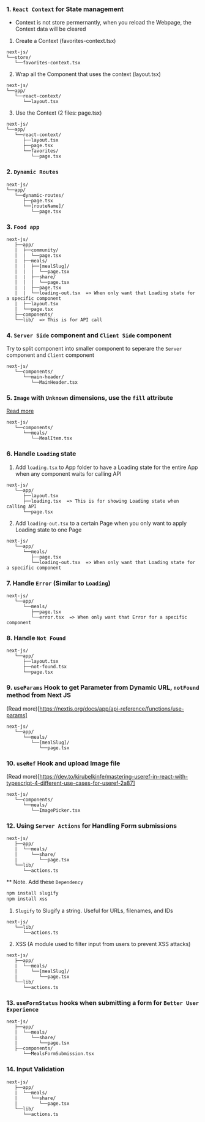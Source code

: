 ### 1. `React Context` for State management

-  Context is not store permernantly, when you reload the Webpage, the Context data will be cleared

1. Create a Context (favorites-context.tsx)

```
next-js/
└──store/
   └──favorites-context.tsx
```

2. Wrap all the Component that uses the context (layout.tsx)

```
next-js/
└──app/
   └──react-context/
      └──layout.tsx
```

3. Use the Context (2 files: page.tsx)

```
next-js/
└──app/
   └──react-context/
      ├──layout.tsx
      ├──page.tsx
      └──favorites/
         └──page.tsx
```

### 2. `Dynamic Routes`

```
next-js/
└──app/
   └──dynamic-routes/
      ├──page.tsx
      └──[routeName]/
         └──page.tsx
```

### 3. `Food app`

```
next-js/
   ├──app/
   |  ├──community/
   |  |  └──page.tsx
   |  ├──meals/
   |  |  ├──[mealSlug]/
   |  |  |  └──page.tsx
   |  |  ├──share/
   |  |  |  └──page.tsx
   |  |  ├──page.tsx
   |  |  └──loading-out.tsx  => When only want that Loading state for a specific component
   |  ├──layout.tsx
   |  └──page.tsx
   ├──components/
   └──lib/  => This is for API call
```

### 4. `Server Side` component and `Client Side` component

Try to split component into smaller component to seperare the `Server` component and `Client` component

```
next-js/
   └──components/
      └──main-header/
         └──MainHeader.tsx
```

### 5. `Image` with `Unknown` dimensions, use the `fill` attribute

[Read more](https://nextjs.org/docs/pages/api-reference/components/image#fill)

```
next-js/
   └──components/
      └──meals/
         └──MealItem.tsx
```

### 6. Handle `Loading` state

1. Add `loading.tsx` to App folder to have a Loading state for the entire App when any component waits for calling API

```
next-js/
   └──app/
      ├──layout.tsx
      ├──loading.tsx  => This is for showing Loading state when calling API
      └──page.tsx
```

2. Add `loading-out.tsx` to a certain Page when you only want to apply Loading state to one Page

```
next-js/
   └──app/
      └──meals/
         ├──page.tsx
         └──loading-out.tsx  => When only want that Loading state for a specific component
```

### 7. Handle `Error` (Similar to `Loading`)

```
next-js/
   └──app/
      └──meals/
         ├──page.tsx
         └──error.tsx  => When only want that Error for a specific component
```

### 8. Handle `Not Found`

```
next-js/
   └──app/
      ├──layout.tsx
      ├──not-found.tsx
      └──page.tsx
```

### 9. `useParams` Hook to get Parameter from Dynamic URL, `notFound` method from Next JS

(Read more)[https://nextjs.org/docs/app/api-reference/functions/use-params]

```
next-js/
   └──app/
      └──meals/
         └──[mealSlug]/
            └──page.tsx
```

### 10. `useRef` Hook and upload Image file

(Read more)[https://dev.to/kirubelkinfe/mastering-useref-in-react-with-typescript-4-different-use-cases-for-useref-2a87]

```
next-js/
   └──components/
      └──meals/
         └──ImagePicker.tsx
```

### 12. Using `Server Actions` for Handling Form submissions

```
next-js/
   ├──app/
   |  └──meals/
   |     └──share/
   |        └──page.tsx
   └──lib/
      └──actions.ts
```

\*\* Note. Add these `Dependency`

```bash
npm install slugify
npm install xss
```

1. `Slugify` to Slugify a string. Useful for URLs, filenames, and IDs

```
next-js/
   └──lib/
      └──actions.ts
```

2. XSS (A module used to filter input from users to prevent XSS attacks)

```
next-js/
   ├──app/
   |  └──meals/
   |     └──[mealSlug]/
   |        └──page.tsx
   └──lib/
      └──actions.ts
```

### 13. `useFormStatus` hooks when submitting a form for `Better User Experience`

```
next-js/
   ├──app/
   |  └──meals/
   |     └──share/
   |        └──page.tsx
   ├──components/
      └──MealsFormSubmission.tsx
```

### 14. Input Validation

```
next-js/
   ├──app/
   |  └──meals/
   |     └──share/
   |        └──page.tsx
   └──lib/
      └──actions.ts
```
